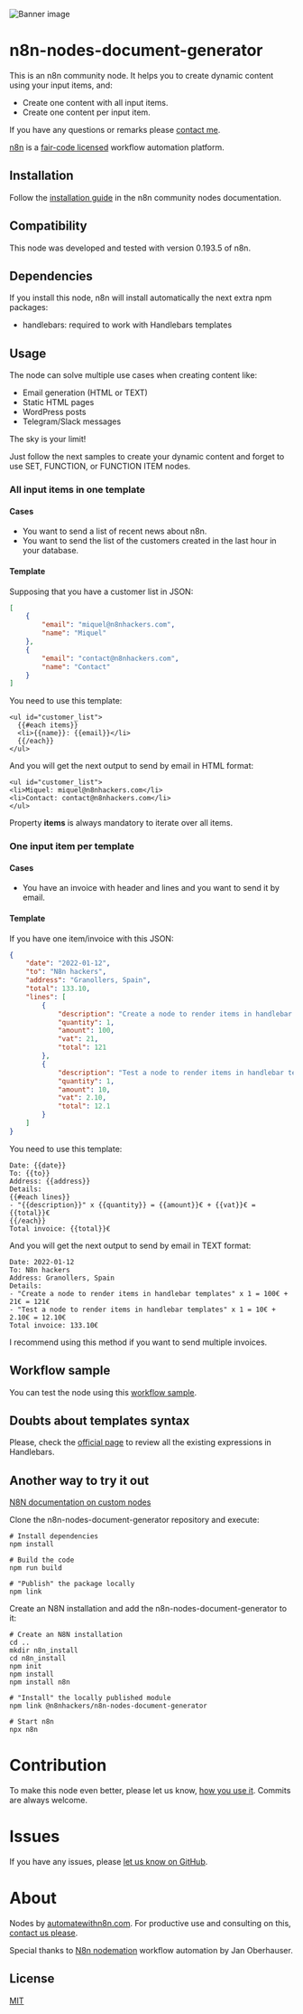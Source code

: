 ![Banner image](https://user-images.githubusercontent.com/10284570/173569848-c624317f-42b1-45a6-ab09-f0ea3c247648.png)

# n8n-nodes-document-generator

This is an n8n community node. It helps you to create dynamic content using your input items, and:
* Create one content with all input items.
* Create one content per input item.

If you have any questions or remarks please [contact me](mailto:contact@n8nhackers.com).

[n8n](https://n8n.io/) is a [fair-code licensed](https://docs.n8n.io/reference/license/) workflow automation platform.

## Installation

Follow the [installation guide](https://docs.n8n.io/integrations/community-nodes/installation/) in the n8n community nodes documentation.

## Compatibility

This node was developed and tested with version 0.193.5 of n8n.

## Dependencies
If you install this node, n8n will install automatically the next extra npm packages:
* handlebars: required to work with Handlebars templates

## Usage
The node can solve multiple use cases when creating content like:
* Email generation (HTML or TEXT)
* Static HTML pages
* WordPress posts
* Telegram/Slack messages

The sky is your limit!

Just follow the next samples to create your dynamic content and forget to use SET, FUNCTION, or FUNCTION ITEM nodes.

### All input items in one template

#### Cases
* You want to send a list of recent news about n8n.
* You want to send the list of the customers created in the last hour in your database.

#### Template
Supposing that you have a customer list in JSON:
```json
[
	{
		"email": "miquel@n8nhackers.com",
		"name": "Miquel"
	},
	{
		"email": "contact@n8nhackers.com",
		"name": "Contact"
	}
]
```

You need to use this template:
```
<ul id="customer_list">
  {{#each items}}
  <li>{{name}}: {{email}}</li>
  {{/each}}
</ul>
```

And you will get the next output to send by email in HTML format:
```
<ul id="customer_list">
<li>Miquel: miquel@n8nhackers.com</li>
<li>Contact: contact@n8nhackers.com</li>
</ul>
```

Property **items** is always mandatory to iterate over all items.

### One input item per template

#### Cases
* You have an invoice with header and lines and you want to send it by email.

#### Template
If you have one item/invoice with this JSON:
```json
{
	"date": "2022-01-12",
	"to": "N8n hackers",
	"address": "Granollers, Spain",
	"total": 133.10,
	"lines": [
		{
			"description": "Create a node to render items in handlebar templates",
			"quantity": 1,
			"amount": 100,
			"vat": 21,
			"total": 121
		},
		{
			"description": "Test a node to render items in handlebar templates",
			"quantity": 1,
			"amount": 10,
			"vat": 2.10,
			"total": 12.1
		}
	]
}
```

You need to use this template:
```
Date: {{date}}
To: {{to}}
Address: {{address}}
Details:
{{#each lines}}
- "{{description}}" x {{quantity}} = {{amount}}€ + {{vat}}€ = {{total}}€
{{/each}}
Total invoice: {{total}}€
```

And you will get the next output to send by email in TEXT format:
```
Date: 2022-01-12
To: N8n hackers
Address: Granollers, Spain
Details:
- "Create a node to render items in handlebar templates" x 1 = 100€ + 21€ = 121€
- "Test a node to render items in handlebar templates" x 1 = 10€ + 2.10€ = 12.10€
Total invoice: 133.10€
```

I recommend using this method if you want to send multiple invoices.

## Workflow sample
You can test the node using this [workflow sample](https://app.n8n.io/workflows/1790).

## Doubts about templates syntax
Please, check the [official page](https://handlebarsjs.com/guide/expressions.html#basic-usage) to review all the existing expressions in Handlebars.

## Another way to try it out

[N8N documentation on custom nodes](https://docs.n8n.io/nodes/creating-nodes/create-n8n-nodes-module.html)

Clone the n8n-nodes-document-generator repository and execute:
```
# Install dependencies
npm install

# Build the code
npm run build

# "Publish" the package locally
npm link
```

Create an N8N installation and add the n8n-nodes-document-generator to it:
```
# Create an N8N installation
cd ..
mkdir n8n_install
cd n8n_install
npm init
npm install
npm install n8n

# "Install" the locally published module
npm link @n8nhackers/n8n-nodes-document-generator

# Start n8n
npx n8n
```

# Contribution

To make this node even better, please let us know, [how you use it](mailto:contact@n8nhackers.com). Commits are always welcome.

# Issues

If you have any issues, please [let us know on GitHub](https://github.com/n8nhackers/n8n-nodes-document-generator/issues).

# About

Nodes by [automatewithn8n.com](https://automatewithn8n.com). For productive use and consulting on this, [contact us please](mailto:contact@n8nhackers.com).

Special thanks to [N8n nodemation](https://n8n.io) workflow automation by Jan Oberhauser.

## License

[MIT](https://github.com/n8n-io/n8n-nodes-starter/blob/master/LICENSE.md)
